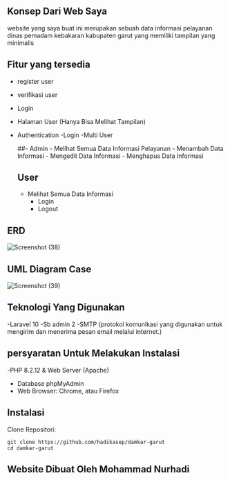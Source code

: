 
## Konsep Dari Web Saya

website yang saya buat ini merupakan sebuah data informasi pelayanan dinas pemadam kebakaran kabupaten garut yang memiliki tampilan yang minimalis

## Fitur yang tersedia

- register user
- verifikasi user
- Login
- Halaman User (Hanya Bisa Melihat Tampilan)
- Authentication
    -Login
  -Multi User
  
     ##- Admin
         - Melihat Semua Data Informasi Pelayanan
         - Menambah Data Informasi
         - Mengedit Data Informasi
         - Menghapus Data Informasi
  
  ## User
   - Melihat Semua Data Informasi
       - Login
       - Logout
  
## ERD
![Screenshot (38)](https://github.com/user-attachments/assets/9fe52824-169e-4fa8-bd6e-50ffc648326e)

## UML Diagram Case
 ![Screenshot (39)](https://github.com/user-attachments/assets/144f4e4e-aafe-49d3-ab64-bdf803ce704e)

## Teknologi Yang Digunakan 
   -Laravel 10
   -Sb admin 2
   -SMTP (protokol komunikasi yang digunakan untuk mengirim dan menerima pesan email melalui internet.)

## persyaratan Untuk Melakukan Instalasi
   -PHP 8.2.12 & Web Server (Apache)
   - Database phpMyAdmin
   - Web Browser: Chrome, atau Firefox
  
   ## Instalasi    
Clone Repositori:

    git clone https://github.com/hadikasep/damkar-garut
    cd damkar-garut

## Website Dibuat Oleh Mohammad Nurhadi


